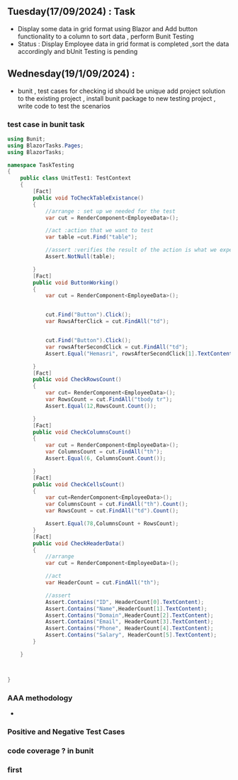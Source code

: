 ## Tuesday(17/09/2024) : Task

- Display some data in grid format using Blazor and Add button functionality to a column to sort data , perform Bunit Testing
- Status : Display Employee data in grid format is completed ,sort the data accordingly and bUnit Testing is pending

## Wednesday(19/1/09/2024) :

- bunit , test cases for checking id should be unique
  add project solution to the existing project , install bunit package to new testing project , write code to test the scenarios

### test case in bunit task

```c#
using Bunit;
using BlazorTasks.Pages;
using BlazorTasks;

namespace TaskTesting
{
    public class UnitTest1: TestContext
    {
        [Fact]
        public void ToCheckTableExistance()
        {
            //arrange : set up we needed for the test
            var cut = RenderComponent<EmployeeData>();

            //act :action that we want to test
            var table =cut.Find("table");

            //assert :verifies the result of the action is what we expected
            Assert.NotNull(table);

        }
        [Fact]
        public void ButtonWorking()
        {
            var cut = RenderComponent<EmployeeData>();


            cut.Find("Button").Click();
            var RowsAfterClick = cut.FindAll("td");


            cut.Find("Button").Click();
            var rowsAfterSecondClick = cut.FindAll("td");
            Assert.Equal("Hemasri", rowsAfterSecondClick[1].TextContent);

        }
        [Fact]
        public void CheckRowsCount()
        {
            var cut= RenderComponent<EmployeeData>();
            var RowsCount = cut.FindAll("tbody tr");
            Assert.Equal(12,RowsCount.Count());

        }
        [Fact]
        public void CheckColumnsCount()
        {
            var cut = RenderComponent<EmployeeData>();
            var ColumnsCount = cut.FindAll("th");
            Assert.Equal(6, ColumnsCount.Count());

        }
        [Fact]
        public void CheckCellsCount()
        {
            var cut=RenderComponent<EmployeeData>();
            var ColumnsCount = cut.FindAll("th").Count();
            var RowsCount = cut.FindAll("td").Count();

            Assert.Equal(78,ColumnsCount + RowsCount);
        }
        [Fact]
        public void CheckHeaderData()
        {
            //arrange
            var cut = RenderComponent<EmployeeData>();

            //act
            var HeaderCount = cut.FindAll("th");

            //assert
            Assert.Contains("ID", HeaderCount[0].TextContent);
            Assert.Contains("Name",HeaderCount[1].TextContent);
            Assert.Contains("Domain",HeaderCount[2].TextContent);
            Assert.Contains("Email", HeaderCount[3].TextContent);
            Assert.Contains("Phone", HeaderCount[4].TextContent);
            Assert.Contains("Salary", HeaderCount[5].TextContent);
        }

    }



}
```

### AAA methodology

-

### Positive and Negative Test Cases

### code coverage ? in bunit

### first
